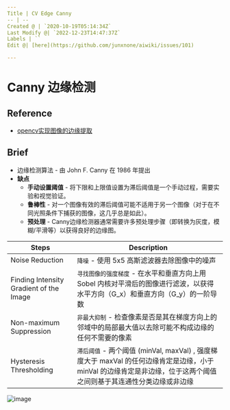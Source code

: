 ```yaml
---
Title | CV Edge Canny
-- | --
Created @ | `2020-10-19T05:14:34Z`
Last Modify @| `2022-12-23T14:47:37Z`
Labels | ``
Edit @| [here](https://github.com/junxnone/aiwiki/issues/101)

---
```


# Canny 边缘检测

## Reference
- [opencv实现图像的边缘提取](https://blog.csdn.net/weixin_43900597/article/details/104793553)


## Brief
- 边缘检测算法 - 由 John F. Canny 在 1986 年提出
- **缺点**
  - **手动设置阈值** - 将下限和上限值设置为滞后阈值是一个手动过程，需要实验和视觉验证。
  - **鲁棒性** - 对一个图像有效的滞后阈值可能不适用于另一个图像（对于在不同光照条件下捕获的图像，这几乎总是如此）。
  - **预处理** - Canny边缘检测器通常需要许多预处理步骤（即转换为灰度，模糊/平滑等）以获得良好的边缘图。

Steps | Description
-- | --
Noise Reduction | `降噪`  - 使用 5x5 高斯滤波器去除图像中的噪声
Finding Intensity Gradient of the Image |  `寻找图像的强度梯度`  - 在水平和垂直方向上用 Sobel 内核对平滑后的图像进行滤波，以获得水平方向（G_x）和垂直方向（G_y）的一阶导数
Non-maximum Suppression | `非最大抑制` - 检查像素是否是其在梯度方向上的邻域中的局部最大值以去除可能不构成边缘的任何不需要的像素
Hysteresis Thresholding | `滞后阈值` - 两个阈值 (minVal, maxVal) , 强度梯度大于 maxVal 的任何边缘肯定是边缘，小于 minVal 的边缘肯定是非边缘，位于这两个阈值之间则基于其连通性分类边缘或非边缘

![image](https://user-images.githubusercontent.com/2216970/98219581-29aaba00-1f88-11eb-8371-2766fbc9a466.png)


